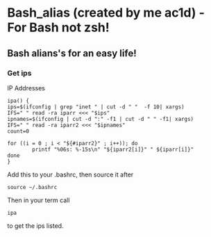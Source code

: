 # Bash_alias (created by me ac1d) - For Bash not zsh!

## Bash alians's for an easy life!

### Get ips 
IP Addresses
```
ipa() {
ips=$(ifconfig | grep "inet " | cut -d " "  -f 10| xargs)
IFS=" " read -ra iparr <<< "$ips"
ipnames=$(ifconfig | cut -d ":" -f1 | cut -d " " -f1| xargs)
IFS=" " read -ra iparr2 <<< "$ipnames"
count=0

for ((i = 0 ; i < "${#iparr2}" ; i++)); do
        printf "%06s: %-15s\n" "${iparr2[i]}" " ${iparr[i]}"
done
}

```

Add this to your .bashrc, then source it after 
```
source ~/.bashrc
```

Then in your term call
```
ipa
```
to get the ips listed. 

